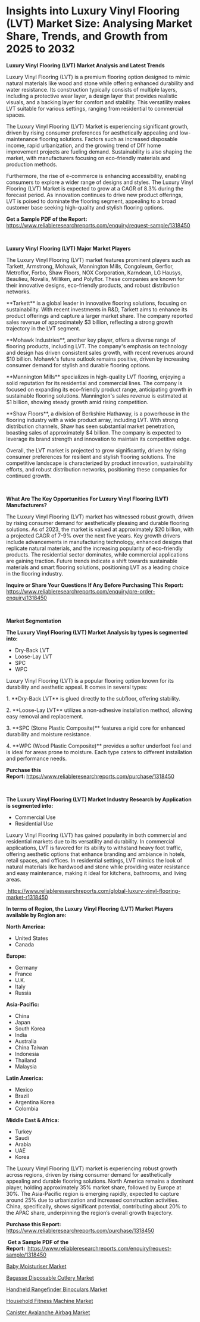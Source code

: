 <p><h1>Insights into Luxury Vinyl Flooring (LVT) Market Size: Analysing Market Share, Trends, and Growth from 2025 to 2032</h1></p><p><strong>Luxury Vinyl Flooring (LVT) Market Analysis and Latest Trends</strong></p>
<p><p>Luxury Vinyl Flooring (LVT) is a premium flooring option designed to mimic natural materials like wood and stone while offering enhanced durability and water resistance. Its construction typically consists of multiple layers, including a protective wear layer, a design layer that provides realistic visuals, and a backing layer for comfort and stability. This versatility makes LVT suitable for various settings, ranging from residential to commercial spaces.</p><p>The Luxury Vinyl Flooring (LVT) Market is experiencing significant growth, driven by rising consumer preferences for aesthetically appealing and low-maintenance flooring solutions. Factors such as increased disposable income, rapid urbanization, and the growing trend of DIY home improvement projects are fueling demand. Sustainability is also shaping the market, with manufacturers focusing on eco-friendly materials and production methods.</p><p>Furthermore, the rise of e-commerce is enhancing accessibility, enabling consumers to explore a wider range of designs and styles. The Luxury Vinyl Flooring (LVT) Market is expected to grow at a CAGR of 8.3% during the forecast period. As innovation continues to drive new product offerings, LVT is poised to dominate the flooring segment, appealing to a broad customer base seeking high-quality and stylish flooring options.</p></p>
<p><strong>Get a Sample PDF of the Report:&nbsp;</strong> <a href="https://www.reliableresearchreports.com/enquiry/request-sample/1318450?utm_campaign=121&utm_medium=2&utm_source=Github&utm_content=ia&utm_term=06042025&utm_id=luxury-vinyl-flooring-lvt">https://www.reliableresearchreports.com/enquiry/request-sample/1318450</a></p>
<p>&nbsp;</p>
<p><strong>Luxury Vinyl Flooring (LVT) Major Market Players</strong></p>
<p><p>The Luxury Vinyl Flooring (LVT) market features prominent players such as Tarkett, Armstrong, Mohawk, Mannington Mills, Congoleum, Gerflor, Metroflor, Forbo, Shaw Floors, NOX Corporation, Karndean, LG Hausys, Beaulieu, Novalis, Milliken, and Polyflor. These companies are known for their innovative designs, eco-friendly products, and robust distribution networks.</p><p>**Tarkett** is a global leader in innovative flooring solutions, focusing on sustainability. With recent investments in R&D, Tarkett aims to enhance its product offerings and capture a larger market share. The company reported sales revenue of approximately $3 billion, reflecting a strong growth trajectory in the LVT segment.</p><p>**Mohawk Industries**, another key player, offers a diverse range of flooring products, including LVT. The company's emphasis on technology and design has driven consistent sales growth, with recent revenues around $10 billion. Mohawk's future outlook remains positive, driven by increasing consumer demand for stylish and durable flooring options.</p><p>**Mannington Mills** specializes in high-quality LVT flooring, enjoying a solid reputation for its residential and commercial lines. The company is focused on expanding its eco-friendly product range, anticipating growth in sustainable flooring solutions. Mannington's sales revenue is estimated at $1 billion, showing steady growth amid rising competition.</p><p>**Shaw Floors**, a division of Berkshire Hathaway, is a powerhouse in the flooring industry with a wide product array, including LVT. With strong distribution channels, Shaw has seen substantial market penetration, boasting sales of approximately $4 billion. The company is expected to leverage its brand strength and innovation to maintain its competitive edge.</p><p>Overall, the LVT market is projected to grow significantly, driven by rising consumer preferences for resilient and stylish flooring solutions. The competitive landscape is characterized by product innovation, sustainability efforts, and robust distribution networks, positioning these companies for continued growth.</p></p>
<p>&nbsp;</p>
<p><strong>What Are The Key Opportunities For Luxury Vinyl Flooring (LVT) Manufacturers?</strong></p>
<p><p>The Luxury Vinyl Flooring (LVT) market has witnessed robust growth, driven by rising consumer demand for aesthetically pleasing and durable flooring solutions. As of 2023, the market is valued at approximately $20 billion, with a projected CAGR of 7-9% over the next five years. Key growth drivers include advancements in manufacturing technology, enhanced designs that replicate natural materials, and the increasing popularity of eco-friendly products. The residential sector dominates, while commercial applications are gaining traction. Future trends indicate a shift towards sustainable materials and smart flooring solutions, positioning LVT as a leading choice in the flooring industry.</p></p>
<p><strong>Inquire or Share Your Questions If Any Before Purchasing This Report:</strong> <a href="https://www.reliableresearchreports.com/enquiry/pre-order-enquiry/1318450?utm_campaign=121&utm_medium=2&utm_source=Github&utm_content=ia&utm_term=06042025&utm_id=luxury-vinyl-flooring-lvt">https://www.reliableresearchreports.com/enquiry/pre-order-enquiry/1318450</a></p>
<p>&nbsp;</p>
<p><strong>Market Segmentation</strong></p>
<p><strong>The Luxury Vinyl Flooring (LVT) Market Analysis by types is segmented into:</strong></p>
<p><ul><li>Dry-Back LVT</li><li>Loose-Lay LVT</li><li>SPC</li><li>WPC</li></ul></p>
<p><p>Luxury Vinyl Flooring (LVT) is a popular flooring option known for its durability and aesthetic appeal. It comes in several types: </p><p>1. **Dry-Back LVT** is glued directly to the subfloor, offering stability.</p><p>2. **Loose-Lay LVT** utilizes a non-adhesive installation method, allowing easy removal and replacement.</p><p>3. **SPC (Stone Plastic Composite)** features a rigid core for enhanced durability and moisture resistance.</p><p>4. **WPC (Wood Plastic Composite)** provides a softer underfoot feel and is ideal for areas prone to moisture. Each type caters to different installation and performance needs.</p></p>
<p><strong>Purchase this Report:&nbsp;</strong><a href="https://www.reliableresearchreports.com/purchase/1318450?utm_campaign=121&utm_medium=2&utm_source=Github&utm_content=ia&utm_term=06042025&utm_id=luxury-vinyl-flooring-lvt">https://www.reliableresearchreports.com/purchase/1318450</a></p>
<p>&nbsp;</p>
<p><strong>The Luxury Vinyl Flooring (LVT) Market Industry Research by Application is segmented into:</strong></p>
<p><ul><li>Commercial Use</li><li>Residential Use</li></ul></p>
<p><p>Luxury Vinyl Flooring (LVT) has gained popularity in both commercial and residential markets due to its versatility and durability. In commercial applications, LVT is favored for its ability to withstand heavy foot traffic, offering aesthetic options that enhance branding and ambiance in hotels, retail spaces, and offices. In residential settings, LVT mimics the look of natural materials like hardwood and stone while providing water resistance and easy maintenance, making it ideal for kitchens, bathrooms, and living areas.</p></p>
<p><a href="https://www.reliableresearchreports.com/global-luxury-vinyl-flooring-market-r1318450?utm_campaign=121&utm_medium=2&utm_source=Github&utm_content=ia&utm_term=06042025&utm_id=luxury-vinyl-flooring-lvt">&nbsp;https://www.reliableresearchreports.com/global-luxury-vinyl-flooring-market-r1318450</a></p>
<p><strong>In terms of Region, the Luxury Vinyl Flooring (LVT) Market Players available by Region are:</strong></p>
<p>
    <p> <strong> North America: </strong>
        <ul>
            <li>United States</li>
            <li>Canada</li>
        </ul>
        </p> 
    <p> <strong> Europe: </strong>
        <ul>
            <li>Germany</li>
            <li>France</li>
            <li>U.K.</li>
            <li>Italy</li>
            <li>Russia</li>
        </ul>
        </p> 
    <p> <strong> Asia-Pacific: </strong>
        <ul>
            <li>China</li>
            <li>Japan</li>
            <li>South Korea</li>
            <li>India</li>
            <li>Australia</li>
            <li>China Taiwan</li>
            <li>Indonesia</li>
            <li>Thailand</li>
            <li>Malaysia</li>
        </ul>
        </p> 
    <p> <strong> Latin America: </strong>
        <ul>
            <li>Mexico</li>
            <li>Brazil</li>
            <li>Argentina Korea</li>
            <li>Colombia</li>
        </ul>
        </p> 
    <p> <strong> Middle East & Africa: </strong>
        <ul>
            <li>Turkey</li>
            <li>Saudi</li>
            <li>Arabia</li>
            <li>UAE</li>
            <li>Korea</li>
        </ul>
    </p>
    </p>
<p><p>The Luxury Vinyl Flooring (LVT) market is experiencing robust growth across regions, driven by rising consumer demand for aesthetically appealing and durable flooring solutions. North America remains a dominant player, holding approximately 35% market share, followed by Europe at 30%. The Asia-Pacific region is emerging rapidly, expected to capture around 25% due to urbanization and increased construction activities. China, specifically, shows significant potential, contributing about 20% to the APAC share, underpinning the region’s overall growth trajectory.</p></p>
<p><strong>Purchase this Report: </strong><a href="https://www.reliableresearchreports.com/purchase/1318450?utm_campaign=121&utm_medium=2&utm_source=Github&utm_content=ia&utm_term=06042025&utm_id=luxury-vinyl-flooring-lvt">https://www.reliableresearchreports.com/purchase/1318450</a></p>
<p>&nbsp;<strong>Get a Sample PDF of the Report:&nbsp;&nbsp;</strong><a href="https://www.reliableresearchreports.com/enquiry/request-sample/1318450?utm_campaign=121&utm_medium=2&utm_source=Github&utm_content=ia&utm_term=06042025&utm_id=luxury-vinyl-flooring-lvt">https://www.reliableresearchreports.com/enquiry/request-sample/1318450</a></p>
<p><strong></strong></p>
<p><p><a href="https://github.com/siwerhommer97/Market-Research-Report-List-1/blob/main/baby-moisturiser-market.md?utm_campaign=121&utm_medium=2&utm_source=Github&utm_content=ia&utm_term=06042025&utm_id=luxury-vinyl-flooring-lvt">Baby Moisturiser Market</a></p><p><a href="https://github.com/ilanarohalgh/Market-Research-Report-List-1/blob/main/bagasse-disposable-cutlery-market.md?utm_campaign=121&utm_medium=2&utm_source=Github&utm_content=ia&utm_term=06042025&utm_id=luxury-vinyl-flooring-lvt">Bagasse Disposable Cutlery Market</a></p><p><a href="https://github.com/tabormahay2f/Market-Research-Report-List-1/blob/main/handheld-rangefinder-binoculars-market.md?utm_campaign=121&utm_medium=2&utm_source=Github&utm_content=ia&utm_term=06042025&utm_id=luxury-vinyl-flooring-lvt">Handheld Rangefinder Binoculars Market</a></p><p><a href="https://github.com/zdybelzinn/Market-Research-Report-List-1/blob/main/household-fitness-machine-market.md?utm_campaign=121&utm_medium=2&utm_source=Github&utm_content=ia&utm_term=06042025&utm_id=luxury-vinyl-flooring-lvt">Household Fitness Machine Market</a></p><p><a href="https://github.com/naingbiner7i/Market-Research-Report-List-1/blob/main/canister-avalanche-airbag-market.md?utm_campaign=121&utm_medium=2&utm_source=Github&utm_content=ia&utm_term=06042025&utm_id=luxury-vinyl-flooring-lvt">Canister Avalanche Airbag Market</a></p></p>